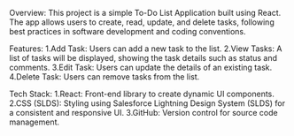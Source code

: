 Overview:
This project is a simple To-Do List Application built using React. The app allows users to create, read, update, and delete tasks, following best practices in software development and coding conventions.

Features:
1.Add Task: Users can add a new task to the list.
2.View Tasks: A list of tasks will be displayed, showing the task details such as status and comments.
3.Edit Task: Users can update the details of an existing task.
4.Delete Task: Users can remove tasks from the list.

Tech Stack:
1.React: Front-end library to create dynamic UI components.
2.CSS (SLDS): Styling using Salesforce Lightning Design System (SLDS) for a consistent and responsive UI.
3.GitHub: Version control for source code management.
